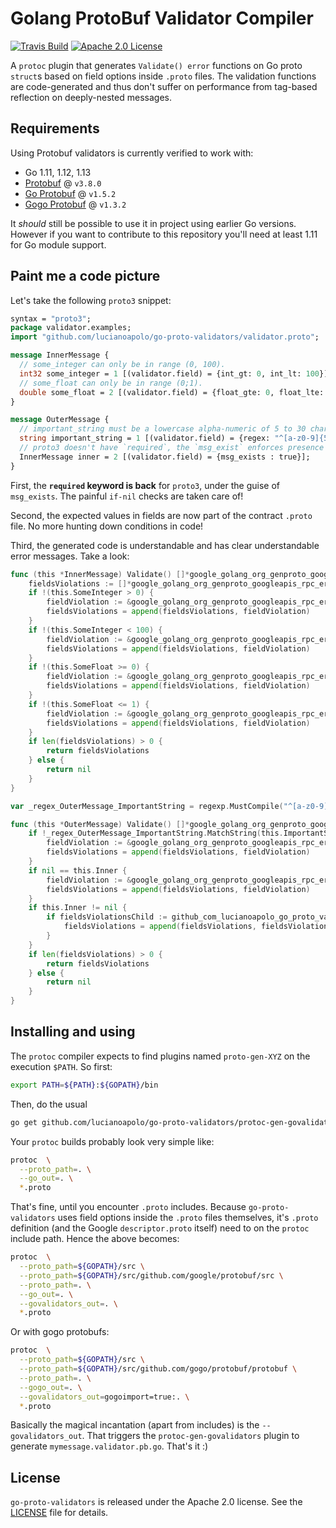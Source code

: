# Golang ProtoBuf Validator Compiler

[![Travis Build](https://travis-ci.org/lucianoapolo/go-proto-validators.svg)](https://travis-ci.org/lucianoapolo/go-proto-validators)
[![Apache 2.0 License](https://img.shields.io/badge/License-Apache%202.0-blue.svg)](LICENSE)

A `protoc` plugin that generates `Validate() error` functions on Go proto `struct`s based on field options inside `.proto`
files. The validation functions are code-generated and thus don't suffer on performance from tag-based reflection on
deeply-nested messages.

## Requirements

Using Protobuf validators is currently verified to work with:

- Go 1.11, 1.12, 1.13
- [Protobuf](https://github.com/protocolbuffers/protobuf) @ `v3.8.0`
- [Go Protobuf](https://github.com/golang/protobuf) @ `v1.5.2`
- [Gogo Protobuf](https://github.com/gogo/protobuf) @ `v1.3.2`

It _should_ still be possible to use it in project using earlier Go versions. However if you want to contribute to this
repository you'll need at least 1.11 for Go module support.

## Paint me a code picture

Let's take the following `proto3` snippet:

```proto
syntax = "proto3";
package validator.examples;
import "github.com/lucianoapolo/go-proto-validators/validator.proto";

message InnerMessage {
  // some_integer can only be in range (0, 100).
  int32 some_integer = 1 [(validator.field) = {int_gt: 0, int_lt: 100}];
  // some_float can only be in range (0;1).
  double some_float = 2 [(validator.field) = {float_gte: 0, float_lte: 1}];
}

message OuterMessage {
  // important_string must be a lowercase alpha-numeric of 5 to 30 characters (RE2 syntax).
  string important_string = 1 [(validator.field) = {regex: "^[a-z0-9]{5,30}$"}];
  // proto3 doesn't have `required`, the `msg_exist` enforces presence of InnerMessage.
  InnerMessage inner = 2 [(validator.field) = {msg_exists : true}];
}
```

First, the **`required` keyword is back** for `proto3`, under the guise of `msg_exists`. The painful `if-nil` checks are taken care of!

Second, the expected values in fields are now part of the contract `.proto` file. No more hunting down conditions in code!

Third, the generated code is understandable and has clear understandable error messages. Take a look:

```go
func (this *InnerMessage) Validate() []*google_golang_org_genproto_googleapis_rpc_errdetails.BadRequest_FieldViolation {
	fieldsViolations := []*google_golang_org_genproto_googleapis_rpc_errdetails.BadRequest_FieldViolation{}
	if !(this.SomeInteger > 0) {
		fieldViolation := &google_golang_org_genproto_googleapis_rpc_errdetails.BadRequest_FieldViolation{Field: "InnerMessage.SomeInteger", Description: "InnerMessage.SomeInteger must be greater than '0'"}
		fieldsViolations = append(fieldsViolations, fieldViolation)
	}
	if !(this.SomeInteger < 100) {
		fieldViolation := &google_golang_org_genproto_googleapis_rpc_errdetails.BadRequest_FieldViolation{Field: "InnerMessage.SomeInteger", Description: "InnerMessage.SomeInteger must be less than '100'"}
		fieldsViolations = append(fieldsViolations, fieldViolation)
	}
	if !(this.SomeFloat >= 0) {
		fieldViolation := &google_golang_org_genproto_googleapis_rpc_errdetails.BadRequest_FieldViolation{Field: "InnerMessage.SomeFloat", Description: "InnerMessage.SomeFloat must be greater than or equal to '0'"}
		fieldsViolations = append(fieldsViolations, fieldViolation)
	}
	if !(this.SomeFloat <= 1) {
		fieldViolation := &google_golang_org_genproto_googleapis_rpc_errdetails.BadRequest_FieldViolation{Field: "InnerMessage.SomeFloat", Description: "InnerMessage.SomeFloat must be less than or equal to '1'"}
		fieldsViolations = append(fieldsViolations, fieldViolation)
	}
	if len(fieldsViolations) > 0 {
		return fieldsViolations
	} else {
		return nil
	}
}

var _regex_OuterMessage_ImportantString = regexp.MustCompile("^[a-z0-9]{5,30}$")

func (this *OuterMessage) Validate() []*google_golang_org_genproto_googleapis_rpc_errdetails.BadRequest_FieldViolation {
	if !_regex_OuterMessage_ImportantString.MatchString(this.ImportantString) {
		fieldViolation := &google_golang_org_genproto_googleapis_rpc_errdetails.BadRequest_FieldViolation{Field: "OuterMessage.ImportantString", Description: "OuterMessage.ImportantString must conform to regex '^[a-z0-9]{5,30}$'"}
		fieldsViolations = append(fieldsViolations, fieldViolation)
	}
	if nil == this.Inner {
		fieldViolation := &google_golang_org_genproto_googleapis_rpc_errdetails.BadRequest_FieldViolation{Field: "OuterMessage.Inner", Description: "OuterMessage.Inner message must exist"}
		fieldsViolations = append(fieldsViolations, fieldViolation)
	}
	if this.Inner != nil {
		if fieldsViolationsChild := github_com_lucianoapolo_go_proto_validators.CallValidatorIfExists(this.Inner); fieldsViolationsChild != nil {
			fieldsViolations = append(fieldsViolations, fieldsViolationsChild...)
		}
	}
	if len(fieldsViolations) > 0 {
		return fieldsViolations
	} else {
		return nil
	}
}
```

## Installing and using

The `protoc` compiler expects to find plugins named `proto-gen-XYZ` on the execution `$PATH`. So first:

```sh
export PATH=${PATH}:${GOPATH}/bin
```

Then, do the usual

```sh
go get github.com/lucianoapolo/go-proto-validators/protoc-gen-govalidators
```

Your `protoc` builds probably look very simple like:

```sh
protoc  \
  --proto_path=. \
  --go_out=. \
  *.proto
```

That's fine, until you encounter `.proto` includes. Because `go-proto-validators` uses field options inside the `.proto` 
files themselves, it's `.proto` definition (and the Google `descriptor.proto` itself) need to on the `protoc` include
path. Hence the above becomes:

```sh
protoc  \
  --proto_path=${GOPATH}/src \
  --proto_path=${GOPATH}/src/github.com/google/protobuf/src \
  --proto_path=. \
  --go_out=. \
  --govalidators_out=. \
  *.proto
```

Or with gogo protobufs:

```sh
protoc  \
  --proto_path=${GOPATH}/src \
  --proto_path=${GOPATH}/src/github.com/gogo/protobuf/protobuf \
  --proto_path=. \
  --gogo_out=. \
  --govalidators_out=gogoimport=true:. \
  *.proto
```

Basically the magical incantation (apart from includes) is the `--govalidators_out`. That triggers the 
`protoc-gen-govalidators` plugin to generate `mymessage.validator.pb.go`. That's it :)

## License

`go-proto-validators` is released under the Apache 2.0 license. See the [LICENSE](LICENSE) file for details.
